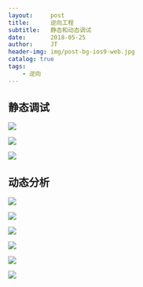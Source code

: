 ```yaml
---
layout:     post
title:      逆向工程
subtitle:   静态和动态调试
date:       2018-05-25
author:     JT
header-img: img/post-bg-ios9-web.jpg
catalog: true
tags:
    - 逆向
---
```


## 静态调试

![](https://wtj900.github.io/img/reverse/静态分析1.png)

![](https://wtj900.github.io/img/reverse/静态分析2.png)

![](https://wtj900.github.io/img/reverse/静态分析3.png)

## 动态分析

![](https://wtj900.github.io/img/reverse/动态分析1.png)

![](https://wtj900.github.io/img/reverse/动态分析2.png)

![](https://wtj900.github.io/img/reverse/动态分析3.png)

![](https://wtj900.github.io/img/reverse/动态分析4.png)

![](https://wtj900.github.io/img/reverse/动态分析5.png)

![](https://wtj900.github.io/img/reverse/动态分析6.png)




